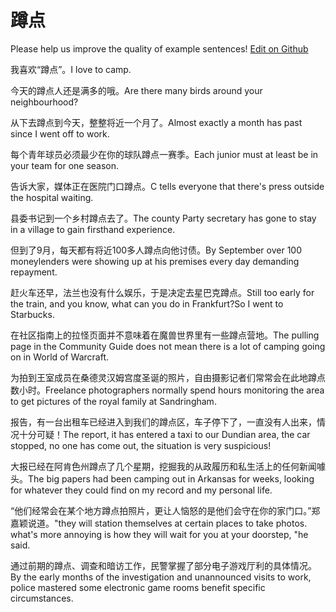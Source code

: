 # 蹲点

Please help us improve the quality of example sentences! [Edit on Github](https://github.com/jiyushe/jiyu-example-sentence-source/blob/main/chinese/dundian.md)

<p><span class="chinese">我喜欢“蹲点”。</span><span class="english">I love to camp.</span></p>

<p><span class="chinese">今天的蹲点人还是满多的哦。</span><span class="english">Are there many birds around your neighbourhood?</span></p>

<p><span class="chinese">从下去蹲点到今天，整整将近一个月了。</span><span class="english">Almost exactly a month has past since I went off to work.</span></p>

<p><span class="chinese">每个青年球员必须最少在你的球队蹲点一赛季。</span><span class="english">Each junior must at least be in your team for one season.</span></p>

<p><span class="chinese">告诉大家，媒体正在医院门口蹲点。</span><span class="english">C tells everyone that there's press outside the hospital waiting.</span></p>

<p><span class="chinese">县委书记到一个乡村蹲点去了。</span><span class="english">The county Party secretary has gone to stay in a village to gain firsthand experience.</span></p>

<p><span class="chinese">但到了9月，每天都有将近100多人蹲点向他讨债。</span><span class="english">By September over 100 moneylenders were showing up at his premises every day demanding repayment.</span></p>

<p><span class="chinese">赶火车还早，法兰也没有什么娱乐，于是决定去星巴克蹲点。</span><span class="english">Still too early for the train, and you know, what can you do in Frankfurt?So I went to Starbucks.</span></p>

<p><span class="chinese">在社区指南上的拉怪页面并不意味着在魔兽世界里有一些蹲点营地。</span><span class="english">The pulling page in the Community Guide does not mean there is a lot of camping going on in World of Warcraft.</span></p>

<p><span class="chinese">为拍到王室成员在桑德灵汉姆宫度圣诞的照片，自由摄影记者们常常会在此地蹲点数小时。</span><span class="english">Freelance photographers normally spend hours monitoring the area to get pictures of the royal family at Sandringham.</span></p>

<p><span class="chinese">报告，有一台出租车已经进入到我们的蹲点区，车子停下了，一直没有人出来，情况十分可疑！</span><span class="english">The report, it has entered a taxi to our Dundian area, the car stopped, no one has come out, the situation is very suspicious!</span></p>

<p><span class="chinese">大报已经在阿肯色州蹲点了几个星期，挖掘我的从政履历和私生活上的任何新闻噱头。</span><span class="english">The big papers had been camping out in Arkansas for weeks, looking for whatever they could find on my record and my personal life.</span></p>

<p><span class="chinese">“他们经常会在某个地方蹲点拍照片，更让人恼怒的是他们会守在你的家门口。”郑嘉颖说道。</span><span class="english">"they will station themselves at certain places to take photos. what's more annoying is how they will wait for you at your doorstep, "he said.</span></p>

<p><span class="chinese">通过前期的蹲点、调查和暗访工作，民警掌握了部分电子游戏厅利的具体情况。</span><span class="english">By the early months of the investigation and unannounced visits to work, police mastered some electronic game rooms benefit specific circumstances.</span></p>

